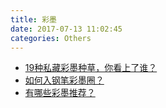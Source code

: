 ```yaml
---
title: 彩墨
date: 2017-07-13 11:02:45
categories: Others
---
```


* [19种私藏彩墨种草，你看上了谁？](https://zhongce.sina.com.cn/article/view/4496/?pos=18)
* [如何入钢笔彩墨圈？](https://www.zhihu.com/question/54333086)
* [有哪些彩墨推荐？](https://www.zhihu.com/question/26040443/answer/49203320)
